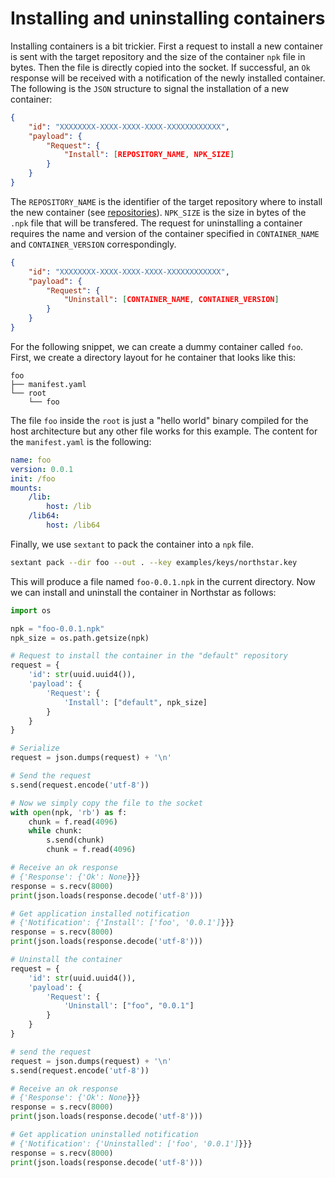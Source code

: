 # Installing and uninstalling containers

Installing containers is a bit trickier. First a request to install a new
container is sent with the target repository and the size of the container `npk`
file in bytes. Then the file is directly copied into the socket. If successful,
an `Ok` response will be received with a notification of the newly installed
container. The following is the `JSON` structure to signal the installation of a
new container:

```json
{
    "id": "XXXXXXXX-XXXX-XXXX-XXXX-XXXXXXXXXXXX",
    "payload": {
        "Request": {
            "Install": [REPOSITORY_NAME, NPK_SIZE]
        }
    }
}
```

The `REPOSITORY_NAME` is the identifier of the target repository where to
install the new container (see [repositories](repositories.md)). `NPK_SIZE` is
the size in bytes of the `.npk` file that will be transfered. The request for
uninstalling a container requires the name and version of the container
specified in `CONTAINER_NAME` and `CONTAINER_VERSION` correspondingly.

```json
{
    "id": "XXXXXXXX-XXXX-XXXX-XXXX-XXXXXXXXXXXX",
    "payload": {
        "Request": {
            "Uninstall": [CONTAINER_NAME, CONTAINER_VERSION]
        }
    }
}
```

For the following snippet, we can create a dummy container called `foo`. First,
we create a directory layout for he container that looks like this:

```
foo
├── manifest.yaml
└── root
    └── foo
```

The file `foo` inside the `root` is just a "hello world" binary compiled for the
host architecture but any other file works for this example. The content for the
`manifest.yaml` is the following:

```yaml
name: foo
version: 0.0.1
init: /foo
mounts:
    /lib:
        host: /lib
    /lib64:
        host: /lib64
```

Finally, we use `sextant` to pack the container into a `npk` file.

```sh
sextant pack --dir foo --out . --key examples/keys/northstar.key
```

This will produce a file named `foo-0.0.1.npk` in the current directory. Now we
can install and uninstall the container in Northstar as follows:

```python
import os

npk = "foo-0.0.1.npk"
npk_size = os.path.getsize(npk)

# Request to install the container in the "default" repository
request = {
    'id': str(uuid.uuid4()),
    'payload': {
        'Request': {
            'Install': ["default", npk_size]
        }
    }
}

# Serialize
request = json.dumps(request) + '\n'

# Send the request
s.send(request.encode('utf-8'))

# Now we simply copy the file to the socket
with open(npk, 'rb') as f:
    chunk = f.read(4096)
    while chunk:
        s.send(chunk)
        chunk = f.read(4096)

# Receive an ok response
# {'Response': {'Ok': None}}}
response = s.recv(8000)
print(json.loads(response.decode('utf-8')))

# Get application installed notification
# {'Notification': {'Install': ['foo', '0.0.1']}}}
response = s.recv(8000)
print(json.loads(response.decode('utf-8')))

# Uninstall the container
request = {
    'id': str(uuid.uuid4()),
    'payload': {
        'Request': {
            'Uninstall': ["foo", "0.0.1"]
        }
    }
}

# send the request
request = json.dumps(request) + '\n'
s.send(request.encode('utf-8'))

# Receive an ok response
# {'Response': {'Ok': None}}}
response = s.recv(8000)
print(json.loads(response.decode('utf-8')))

# Get application uninstalled notification
# {'Notification': {'Uninstalled': ['foo', '0.0.1']}}}
response = s.recv(8000)
print(json.loads(response.decode('utf-8')))
```
